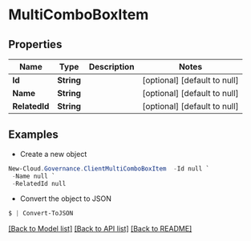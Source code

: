 # MultiComboBoxItem
## Properties

Name | Type | Description | Notes
------------ | ------------- | ------------- | -------------
**Id** | **String** |  | [optional] [default to null]
**Name** | **String** |  | [optional] [default to null]
**RelatedId** | **String** |  | [optional] [default to null]

## Examples

- Create a new object
```powershell
New-Cloud.Governance.ClientMultiComboBoxItem  -Id null `
 -Name null `
 -RelatedId null
```

- Convert the object to JSON
```powershell
$ | Convert-ToJSON
```


[[Back to Model list]](../README.md#documentation-for-models) [[Back to API list]](../README.md#documentation-for-api-endpoints) [[Back to README]](../README.md)

